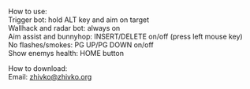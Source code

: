 How to use:\
Trigger bot: hold ALT key and aim on target\
Wallhack and radar bot: always on\
Aim assist and bunnyhop: INSERT/DELETE on/off (press left mouse key)\
No flashes/smokes: PG UP/PG DOWN on/off\
Show enemys health: HOME button  

How to download:\
Email: zhivko@zhivko.org
